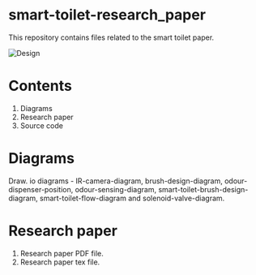 # smart-toilet-research_paper
This repository contains files related to the smart toilet paper. 

![Design](/⁨⁨Diagrams/draw-exports/smart-toilet-flow-diagram.png)


# Contents

1. Diagrams
2. Research paper
3. Source code

# Diagrams

Draw. io diagrams - IR-camera-diagram, brush-design-diagram, odour-dispenser-position, odour-sensing-diagram, smart-toilet-brush-design-diagram, smart-toilet-flow-diagram and solenoid-valve-diagram.

# Research paper

1. Research paper PDF file.
2. Research paper tex file.

